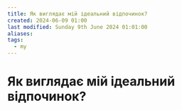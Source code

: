 ```yaml
---
title: Як виглядає мій ідеальний відпочинок?
created: 2024-06-09 01:00
last modified: Sunday 9th June 2024 01:01:00
aliases: 
tags:
  - my
---
```

# Як виглядає мій ідеальний відпочинок?
